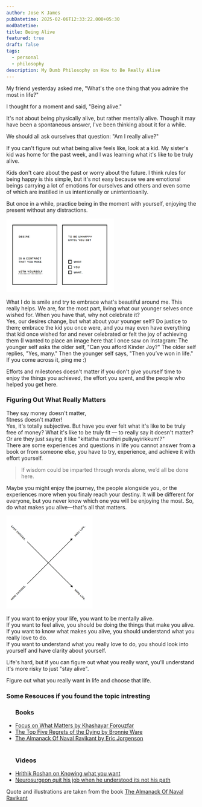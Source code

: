 ```yaml
---
author: Jose K James
pubDatetime: 2025-02-06T12:33:22.000+05:30
modDatetime: 
title: Being Alive
featured: true
draft: false
tags:
  - personal
  - philosophy
description: My Dumb Philosophy on How to Be Really Alive
---
```


My friend yesterday asked me, "What's the one thing that you admire the most in life?"

I thought for a moment and said, "Being alive."

It's not about being physically alive, but rather mentally alive. Though it may have been a spontaneous answer, I've been thinking about it for a while.

We should all ask ourselves that question: "Am I really alive?"

If you can't figure out what being alive feels like, look at a kid. My sister's kid was home for the past week, and I was learning what it's like to be truly alive.

Kids don't care about the past or worry about the future. I think rules for being happy is this simple, but it's not easy because we are emotional beings carrying a lot of emotions for ourselves and others and even some of which are instilled in us intentionally or unintentioanlly.

But once in a while, practice being in the moment with yourself, enjoying the present without any distractions.

<img title="" src="https://raw.githubusercontent.com/cyberianzed/blog/main/src/assets/images/2025-02-06-17-45-08-image.png" alt="" width="286" data-align="left">

What I do is smile and try to embrace what's beautiful around me. This really helps. We are, for the most part, living what our younger selves once wished for. When you have that, why not celebrate it?  
Yes, our desires change, but what about your younger self? Do justice to them; embrace the kid you once were, and you may even have everything that kid once wished for and never celebrated or felt the joy of achieving them (I wanted to place an image here that I once saw on Instagram: The younger self asks the older self, "Can you afford Kinder Joy?" The older self replies, "Yes, many." Then the younger self says, "Then you’ve won in life." If you come across it, ping me :) 

Efforts and milestones doesn't matter if you don't give yourself time to enjoy the things you achieved, the effort you spent, and the people who helped you get here.

### Figuring Out What Really Matters

They say money doesn't matter,  
fitness doesn't matter!  
Yes, it's totally subjective. But have you ever felt what it's like to be truly free of money? What it's like to be truly fit — to really say it doesn't matter? Or are they just saying it like "kittatha munthiri puliyayirikkum!?"  
There are some experiences and questions in life you cannot answer from a book or from someone else, you have to try, experience, and achieve it with effort yourself.

> If wisdom could be imparted through words alone, we’d all be done here.

Maybe you might enjoy the journey, the people alongside you, or the experiences more when you finaly reach your destiny. It will be different for everyone, but you never know which one you will be enjoying  the most. So, do what makes you alive—that's all that matters.

<img title="" src="https://raw.githubusercontent.com/cyberianzed/blog/main/src/assets/images/2025-02-06-17-44-07-image.png" alt="" width="229" data-align="center">

If you want to enjoy your life, you want to be mentally alive.  
If you want to feel alive, you should be doing the things that make you alive.  
If you want to know what makes you alive, you should understand what you really love to do.  
If you want to understand what you really love to do, you should look into yourself and have clarity about yourself.

Life's hard, but if you can figure out what you really want, you'll understand it's more risky to just "stay alive".   

Figure out what you really want in life and choose that life.

### Some Resouces if you found the topic intresting

<ul class="list-decimal space-y-2 pl-16 text-base leading-relaxed marker:text-skin-accent">
    <h3>Books</h3>
    <li><a href="https://www.amazon.in/Focus-What-Matters-Darius-Foroux/dp/0143461842" target="_blank">Focus on What Matters by Khashayar Forouzfar</a></li>
    <li><a href="https://www.amazon.in/Top-Five-Regrets-Dying-Transformed/dp/140194065X" target="_blank">The Top Five Regrets of the Dying by Bronnie Ware </a></li>
    <li><a href="https://www.navalmanack.com/" target="_blank">The Almanack Of Naval Ravikant by Eric Jorgenson</a></li>
    <br>
    <h3>Videos</h3>
    <li><a href="https://www.instagram.com/reel/DEnWVDwT1n2/?igsh=YTBwYzR1cDNwZHFv" target="_blank">Hrithik Roshan on Knowing what you want</a></li>
    <li><a href="https://www.youtube.com/watch?v=25LUF8GmbFU" target="_blank">Neurosurgeon quit his job when he understood its not his path</a></li>

</ul>

Quote and illustrations are taken from the book [The Almanack Of Naval Ravikant](https://www.navalmanack.com/)